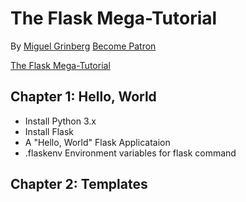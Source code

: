 # The Flask Mega-Tutorial
By [Miguel Grinberg](https://blog.miguelgrinberg.com/author/Miguel%20Grinberg)
[Become Patron](https://patreon.com/miguelgrinberg)

[The Flask Mega-Tutorial](https://blog.miguelgrinberg.com/post/the-flask-mega-tutorial-part-i-hello-world)

## Chapter 1: Hello, World
- Install Python 3.x
- Install Flask
- A "Hello, World" Flask Applicataion
- .flaskenv Environment variables for flask command

## Chapter 2: Templates
